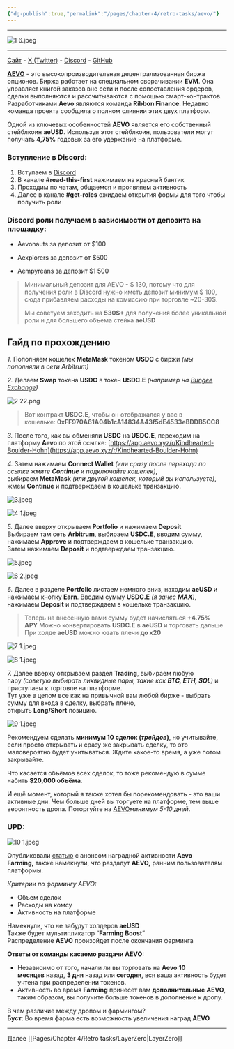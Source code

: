 ```yaml
---
{"dg-publish":true,"permalink":"/pages/chapter-4/retro-tasks/aevo/"}
---
```



---

![1 6.jpeg](/img/user/Images/1%206.jpeg)

---

[Сайт](https://app.aevo.xyz/r/Kindhearted-Boulder-Hohn) - [X (Twitter)](https://twitter.com/aevoxyz?ref_src=twsrc%5Egoogle%7Ctwcamp%5Eserp%7Ctwgr%5Eauthor) - [Discord](https://discord.com/invite/aevo) - [GitHub](https://github.com/aevoxyz)

**[AEVO](https://app.aevo.xyz/r/Kindhearted-Boulder-Hohn)** - это высокопроизводительная децентрализованная биржа опционов. Биржа работает на специальном сворачивании **EVM**. Она управляет книгой заказов вне сети и после сопоставления ордеров, сделки выполняются и рассчитываются с помощью смарт-контрактов. Разработчиками **Aevo** являются команда **Ribbon Finance**. Недавно команда проекта сообщила о полном слиянии этих двух платформ.

Одной из ключевых особенностей **AEVO** является его собственный стейблкоин **aeUSD**. Используя этот стейблкоин, пользователи могут получать **4,75%** годовых за его удержание на платформе.

### Вступление в Discord:

1. Вступаем в [Discord](https://discord.com/invite/aevo)
2. В канале **#read-this-first** нажимаем на красный бантик
3. Проходим по чатам, общаемся и проявляем активность
4. Далее в канале **#get-roles** ожидаем открытия формы для того чтобы получить роли

### Discord роли получаем в зависимости от депозита на площадку:

- Aevonauts за депозит от $100
    
- Aexplorers за депозит от $500
    
- Aempyreans за депозит $1 500
    

> Минимальный депозит для AEVO - $ 130, потому что для получения роли в Discord нужно иметь депозит минимум $ 100, сюда прибавляем расходы на комиссию при торговле ~20-30$.
> 
> Мы советуем заходить на **530$+** для получения более уникальной роли и для большего объема стейка **aeUSD**

## Гайд по прохождению

_1._ Пополняем кошелек **MetaMask** токеном **USDC** c биржи _(мы пополняли в сети Arbitrum)_

_2._ Делаем **Swap** токена **USDC** в токен **USDC.E** _(например на [Bungee Exchange](https://www.bungee.exchange/))_

![2 22.png](/img/user/Images/2%2022.png)

> Вот контракт **USDC.E**, чтобы он отображался у вас в кошельке: **0xFF970A61A04b1cA14834A43f5dE4533eBDDB5CC8**

_3._ После того, как вы обменяли **USDC** на **USDC.E**, переходим на платформу **Aevo** по этой ссылке: [https://app.aevo.xyz/r/Kindhearted-Boulder-Hohn](https://app.aevo.xyz/r/Kindhearted-Boulder-Hohn)

_4._ Затем нажимаем **Connect Wallet** _(или сразу после перехода по ссылке жмите **Continue** и подключайте кошелек)_, выбираем **MetaMask** _(или другой кошелек, который вы используете)_, жмем **Continue** и подтверждаем в кошельке транзакцию.

![3.jpeg](/img/user/Images/3.jpeg)

![4 1.jpeg](/img/user/Images/4%201.jpeg)

_5._ Далее вверху открываем **Portfolio** и нажимаем **Deposit**  
Выбираем там сеть **Arbitrum**, выбираем **USDC.E**, вводим сумму, нажимаем **Approve** и подтверждаем в кошельке транзакцию.  
Затем нажимаем **Deposit** и подтверждаем транзакцию.

![5.jpeg](/img/user/Images/5.jpeg)

![6 2.jpeg](/img/user/Images/6%202.jpeg)

_6._ Далее в разделе **Portfolio** листаем немного вниз, находим **aeUSD** и нажимаем кнопку **Earn**. Вводим сумму **USDC.E** _(я занес **МАХ**)_, нажимаем **Deposit** и подтверждаем в кошельке транзакцию.

> Теперь на внесенную вами сумму будет начисляться **+4.75% APY** Можно конвертировать **USDC.E** в **aeUSD** и торговать дальше  
> При холде **aeUSD** можно юзать плечи **до x20**

![7 1.jpeg](/img/user/Images/7%201.jpeg)

![8 1.jpeg](/img/user/Images/8%201.jpeg)

_7._ Далее вверху открываем раздел **Trading**, выбираем любую пару _(советую выбирать ликвидные пары, такие как **BTC, ETH, SOL**)_ и приступаем к торговле на платформе.  
Тут уже в целом все как на привычной вам любой бирже - выбрать сумму для входа в сделку, выбрать плечо, открыть **Long/Short** позицию.

![9 1.jpeg](/img/user/Images/9%201.jpeg)

Рекомендуем сделать **минимум 10 сделок (_трейдов_)**, но учитывайте, если просто открывать и сразу же закрывать сделку, то это маловероятно будет учитываться. Ждите какое-то время, а уже потом закрывайте.

Что касается объёмов всех сделок, то тоже рекомендую в сумме набить **$20,000 объёма**.

И ещё момент, который я также хотел бы порекомендовать - это ваши активные дни. Чем больше дней вы торгуете на платформе, тем выше вероятность дропа. Поторгуйте на [AEVO](https://app.aevo.xyz/r/Kindhearted-Boulder-Hohn)_минимум 5-10 дней_.

### UPD:

![10 1.jpeg](/img/user/Images/10%201.jpeg)

Опубликовали [статью](https://aevo.mirror.xyz/Rx6gZ6o7oJukpTIl3UrJTrfKS2zwcpCwVlyHgfmdfBk) с анонсом наградной активности **Aevo Farming,** также намекнули, что раздадут **AEVO,** ранним пользователям платформы.

_Критерии по фармингу AEVO:_

- Объем сделок
- Расходы на комсу
- Активность на платформе

Намекнули, что не забудут холдеров **aeUSD**  
Также будет мультипликатор “**Farming Boost**”  
Распределение **AEVO** произойдет после окончания фарминга

**Ответы от команды касаемо раздачи AEVO:**

- Независимо от того, начали ли вы торговать на **Aevo** **10 месяцев** назад, **3 дня** назад или **сегодня**, вся ваша активность будет учтена при распределении токенов.
- Активность во время **Farming** принесет вам **дополнительные** **AEVO**, таким образом, вы получите больше токенов в дополнение к дропу.

В чем различие между дропом и фармингом?  
**Буст**: Во время фарма есть возможность увеличения наград **AEVO**

---

Далее [[Pages/Chapter 4/Retro tasks/LayerZero\|LayerZero]]

